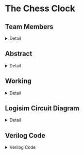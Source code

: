 # The Chess Clock 

<!-- Team Details -->

## Team Members

<details>
  <summary>Detail</summary>

  > Semister: 3rd Sem B.Tech CSE

  > Section: S2

  > Member-1: Abhyuday Rayala, 221CS239, rayalaabhyuday.221cs239@nitk.edu.in

  > Member-2: Pramod Chaitanya Dandu, 221CS235, pramodchaitanya.221cs235@nitk.edu.in

  > Member-3: Manohar Rohit Vijay, 221CS230, rohitvijaymanohar.221cs230@nit.edu.in
  
</details>

<!-- Second Section -->
## Abstract
<details>
  <summary>Detail</summary>

  Chess, a timeless strategy game, has long relied on analog chess clocks for timed play. As the game evolves in the digital age, there is a growing need for a modern, versatile, and user-friendly digital chess clock system. 
The aim of this mini project, "Development of a Digital Chess Clock System," is to address the shortcomings of traditional chess clocks and provide a solution that enhances the chess playing experience. With the advent of technology, we seek to offer a convenient and feature-rich alternative for chess enthusiasts and tournament organizers. 
This project introduces a state-of-the-art digital chess clock system that combines precision, usability, and flexibility. The key contributions include: 
User-Friendly Interface: Our system features an intuitive LCD interface with easily accessible control buttons, ensuring straightforward operation for players of all levels. 
Customizable Time Controls: Chess players can tailor time settings to suit their preferences, incorporating delay and increment options for added tactical depth. 
Dual-Clock Mode: The system supports competitive play with dual clocks, making it ideal for tournament use. 
Accessibility Features: To promote inclusivity, we have integrated audio cues, making the system accessible to visually impaired players. 

## Description:
A digital clock designed for chess games. It mainly consists of two timers which cannot count at the same time. The source clock is alternatively transmitted between the two down counters using a switcher

<img width="282" alt="image" src="https://github.com/rohitmanohar2108/The-Chess-Clock/assets/122254093/8d760211-db4d-4eca-91ca-fbc327d4c1e0">


The following is a schematic diagram of the idea behind the implementation of this clock:

![image](https://github.com/rohitmanohar2108/The-Chess-Clock/assets/122254093/2ae66863-87f3-4638-9a85-ba6407900d3b)



</details>

<!-- Third Section -->
## Working
<details>
  <summary>Detail</summary>

  ### Timer Logic

-**7-seg Display**

￼	<img width="409" alt="image" src="https://github.com/rohitmanohar2108/The-Chess-Clock/assets/122254093/a00d2c42-5b74-440f-bfe8-9fd8c55fa7e8">

  ### Game Start

- When the 'start' button is pressed, the clock transitions to player 1's turn. Their timer starts counting down, and the other player's timer is paused.

### Player Turn

- During each player's turn, their timer counts down while the opponent's timer remains paused. Players can switch the timers by pressing the 'switch' button. This feature is useful in games where players take turns alternately.

### Surrender

- If a player decides to surrender by pressing the 'surrender' button, their timer stops, and their opponent is declared the winner. The losing player's timer displays a red light, while the winning player's timer displays a green light, signaling the game outcome.

### Reset

- This option resets the timer of both the players. To start a new match or to end up the match, this can be used.

This digital chess clock ensures fair play by limiting the time available for each move and provides a visual indication of the game's progress, making it a valuable tool for competitive chess matches.
## Operation Mode

<img width="370" alt="image" src="https://github.com/rohitmanohar2108/The-Chess-Clock/assets/122254093/0bc80849-1793-41c8-8144-ee98b1b21d97">

### Functioning

- **Clock Logic**: The main clock feeds both timers with pulses periodically. It is designed in such a way that if any one of the players surrenders, then it stops giving pulses to the timers.

- **Reset Logic**: Moving to the next state by passing only one pulse. Must push on 0 first.

- **Stop/Start Logic**:
  - **Stop**: When Stop/Start pin is set to 0, which is connected to surrender and clock to simulate the required timer.
  - **Start**: When Stop/Start pin is set to 1, Clock gate gets supplied by null voltage, hence activation of one of the timers.

This digital chess clock ensures fair play by limiting the time available for each move and provides a visual indication of the game's progress, making it a valuable tool for competitive chess matches.

### Timer Logic

-**7-seg Display**

￼	<img width="409" alt="image" src="https://github.com/rohitmanohar2108/The-Chess-Clock/assets/122254093/a00d2c42-5b74-440f-bfe8-9fd8c55fa7e8">

### Surrender logic

When surrender pin is set to 1, It is in connection with start button, finally resulting in stoppage of the timer and declaring the winner with green light.
</details>

<!-- Fourth Section -->
## Logisim Circuit Diagram
<details>
  <summary>Detail</summary>

   -**Clock IC**

![image](https://github.com/rohitmanohar2108/The-Chess-Clock/assets/122254093/3c5d2d32-0f81-4e6a-9b3e-c3cf6f94c04f)


![image](https://github.com/rohitmanohar2108/The-Chess-Clock/assets/122254093/27e9c48e-943e-4fc2-9de1-2eb405021699)

</details>

## Verilog Code

<details>
  <summary>Verilog Code</summary>

```verilog
// Chess_clock.v
 
 module chess_clock(
  input wire clk,             // Clock input
  input wire reset,           // Reset signal for timers
  input wire start,           // Start signal for timers
  input wire surrender_player1, // Surrender button for player 1
  input wire surrender_player2, // Surrender button for player 2
  input wire switch_turn,     // Switch turn signal
  output reg [6:0] seg_player1_min1, // 7-segment display for player 1 minutes (tens)
  output reg [6:0] seg_player1_min0, // 7-segment display for player 1 minutes (units)
  output reg [6:0] seg_player1_sec1, // 7-segment display for player 1 seconds (tens)
  output reg [6:0] seg_player1_sec0, // 7-segment display for player 1 seconds (units)
  output reg [6:0] seg_player2_min1, // 7-segment display for player 2 minutes (tens)
  output reg [6:0] seg_player2_min0, // 7-segment display for player 2 minutes (units)
  output reg [6:0] seg_player2_sec1, // 7-segment display for player 2 seconds (tens)
  output reg [6:0] seg_player2_sec0, // 7-segment display for player 2 seconds (units)
  output reg player1_green_led,     // Green LED indicating player 1's victory
  output reg player2_green_led,     // Green LED indicating player 2's victory
  output reg player1_red_led,       // Red LED indicating player 1's loss
  output reg player2_red_led        // Red LED indicating player 2's loss
);

  reg [3:0] min_ones_player1; // 4-bit register for player 1 minutes (units)
  reg [3:0] min_tens_player1; // 4-bit register for player 1 minutes (tens)
  reg [3:0] sec_ones_player1; // 4-bit register for player 1 seconds (units)
  reg [3:0] sec_tens_player1; // 4-bit register for player 1 seconds (tens)

  reg [3:0] min_ones_player2; // 4-bit register for player 2 minutes (units)
  reg [3:0] min_tens_player2; // 4-bit register for player 2 minutes (tens)
  reg [3:0] sec_ones_player2; // 4-bit register for player 2 seconds (units)
  reg [3:0] sec_tens_player2; // 4-bit register for player 2 seconds (tens)

  reg [1:0] player_turn; // 2-bit counter to track player turns (00: Player 1, 01: Player 2)

  always @(posedge clk or posedge reset) begin
    if (reset) begin
      min_ones_player1 <= 4'd0;
      min_tens_player1 <= 4'd0;
      sec_ones_player1 <= 4'd0;
      sec_tens_player1 <= 4'd0;

      min_ones_player2 <= 4'd0;
      min_tens_player2 <= 4'd0;
      sec_ones_player2 <= 4'd0;
      sec_tens_player2 <= 4'd0;

      player_turn <= 2'b00;

      seg_player1_min1 <= 7'b0000000;   // Initialize 7-segment displays to 0
      seg_player1_min0 <= 7'b0000000;
      seg_player1_sec1 <= 7'b0000000;
      seg_player1_sec0 <= 7'b0000000;

      seg_player2_min1 <= 7'b0000000;
      seg_player2_min0 <= 7'b0000000;
      seg_player2_sec1 <= 7'b0000000;
      seg_player2_sec0 <= 7'b0000000;

      player1_green_led <= 1'b0;
      player2_green_led <= 1'b0;
      player1_red_led <= 1'b0;
      player2_red_led <= 1'b0;
    end
    else if (start) begin
      // Timer logic for player 1
      if (player_turn == 2'b00) begin
        if (sec_ones_player1 < 4'd9) begin
          sec_ones_player1 <= sec_ones_player1 + 1;
        end
        else if (sec_tens_player1 < 4'd5) begin
          sec_ones_player1 <= 4'd0;
          sec_tens_player1 <= sec_tens_player1 + 1;
        end
        else if (min_ones_player1 < 4'd9) begin
          sec_tens_player1 <= 4'd0;
          sec_ones_player1 <= 4'd0;
          min_ones_player1 <= min_ones_player1 + 1;
        end
        else if (min_tens_player1 < 4'd5) begin
          sec_tens_player1 <= 4'd0;
          sec_ones_player1 <= 4'd0;
          min_ones_player1 <= 4'd0;
          min_tens_player1 <= min_tens_player1 + 1;
        end
        else begin
          // Player 1 has won, set LEDs accordingly
          player1_green_led <= 1'b1;
          player2_red_led <= 1'b1;
        end
      end
    end
  end
endmodule

## ChessClock_tb.v

>module chess_clock_tb();
  reg clk;
  reg reset;
  reg start;
  reg surrender_player1;
  reg surrender_player2;
  reg switch_turn;
  wire [6:0] seg_player1_min1;
  wire [6:0] seg_player1_min0;
  wire [6:0] seg_player1_sec1;
  wire [6:0] seg_player1_sec0;
  wire [6:0] seg_player2_min1;
  wire [6:0] seg_player2_min0;
  wire [6:0] seg_player2_sec1;
  wire [6:0] seg_player2_sec0;
  wire player1_green_led;
  wire player2_green_led;
  wire player1_red_led;
  wire player2_red_led;

  // Instantiate the chess_clock module
  chess_clock clock_inst (
    .clk(clk),
    .reset(reset),
    .start(start),
    .surrender_player1(surrender_player1),
    .surrender_player2(surrender_player2),
    .switch_turn(switch_turn),
    .seg_player1_min1(seg_player1_min1),
    .seg_player1_min0(seg_player1_min0),
    .seg_player1_sec1(seg_player1_sec1),
    .seg_player1_sec0(seg_player1_sec0),
    .seg_player2_min1(seg_player2_min1),
    .seg_player2_min0(seg_player2_min0),
    .seg_player2_sec1(seg_player2_sec1),
    .seg_player2_sec0(seg_player2_sec0),
    .player1_green_led(player1_green_led),
    .player2_green_led(player2_green_led),
    .player1_red_led(player1_red_led),
    .player2_red_led(player2_red_led)
  );

  // Clock generation
  always begin
    #5 clk = ~clk;
  end

  // Display lines for test cases
  initial begin
    $display("Starting Test Cases");
    $display("-------------------");

    // Stimulus generation
    clk = 0;
    reset = 1;
    start = 0;
    surrender_player1 = 0;
    surrender_player2 = 0;
    switch_turn = 0;

    // Apply reset and wait for a few clock cycles
    #10 reset = 0;
    $monitor("Time: Player 1 %d%d:%d%d, Player 2 %d%d:%d%d",
      seg_player1_min1, seg_player1_min0, seg_player1_sec1, seg_player1_sec0,
      seg_player2_min1, seg_player2_min0, seg_player2_sec1, seg_player2_sec0);
    $display("Test Case 1: Reset");
    $display("-------------------");

    // Start the timer
    #10 start = 1;

    // Test Case 2: Player 1's turn, player 2 surrenders
    $monitor("Time: Player 1 %d%d:%d%d, Player 2 %d%d:%d%d",
      seg_player1_min1, seg_player1_min0, seg_player1_sec1, seg_player1_sec0,
      seg_player2_min1, seg_player2_min0, seg_player2_sec1, seg_player2_sec0);
    $display("Test Case 2: Player 1's turn, player 2 surrenders");
    $display("-------------------");
    #100 surrender_player2 = 1;
    #100 surrender_player2 = 0;

    // Test Case 3: Switching turns
    $monitor("Time: Player 1 %d%d:%d%d, Player 2 %d%d:%d%d",
      seg_player1_min1, seg_player1_min0, seg_player1_sec1, seg_player1_sec0,
      seg_player2_min1, seg_player2_min0, seg_player2_sec1, seg_player2_sec0);
    $display("Test Case 3: Switching turns");
    $display("-------------------");
    #100 switch_turn = 1;
    #100 switch_turn = 0;

    // Test Case 4: Player 2's turn, player 1 surrenders
    $monitor("Time: Player 1 %d%d:%d%d, Player 2 %d%d:%d%d",
      seg_player1_min1, seg_player1_min0, seg_player1_sec1, seg_player1_sec0,
      seg_player2_min1, seg_player2_min0, seg_player2_sec1, seg_player2_sec0);
    $display("Test Case 4: Player 2's turn, player 1 surrenders");
    $display("-------------------");
    #100 surrender_player1 = 1;
    #100 surrender_player1 = 0;

    // Test Case 5: Player 2's turn, player 2 wins
    $monitor("Time: Player 1 %d%d:%d%d, Player 2 %d%d:%d%d",
      seg_player1_min1, seg_player1_min0, seg_player1_sec1, seg_player1_sec0,
      seg_player2_min1, seg_player2_min0, seg_player2_sec1, seg_player2_sec0);
    $display("Test Case 5: Player 2's turn, player 2 wins");
    $display("-------------------");
    #100 switch_turn = 1;
    #100 switch_turn = 0;
    #100 switch_turn = 1;
    #100 switch_turn = 0;
    #100 switch_turn = 1;
    #100 switch_turn = 0;

    // End simulation
    $display("End of Test Cases");
    $finish;
  end
endmodule

</details>
